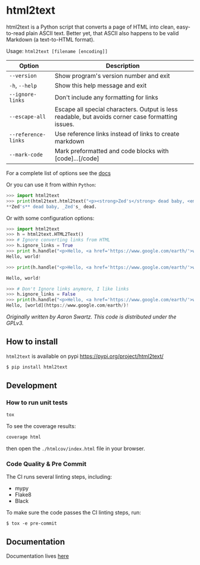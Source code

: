 # html2text


html2text is a Python script that converts a page of HTML into clean, easy-to-read plain ASCII text. Better yet, that ASCII also happens to be valid Markdown (a text-to-HTML format).


Usage: `html2text [filename [encoding]]`

| Option              | Description                                                                                        |
| ------------------- | -------------------------------------------------------------------------------------------------- |
| `--version`         | Show program's version number and exit                                                             |
| `-h`, `--help`      | Show this help message and exit                                                                    |
| `--ignore-links`    | Don't include any formatting for links                                                             |
| `--escape-all`      | Escape all special characters.  Output is less readable, but avoids corner case formatting issues. |
| `--reference-links` | Use reference links instead of links to create markdown                                            |
| `--mark-code`       | Mark preformatted and code blocks with [code]...[/code]                                            |

For a complete list of options see the [docs](https://github.com/Alir3z4/html2text/blob/master/docs/usage.md)


Or you can use it from within `Python`:

```py
>>> import html2text
>>> print(html2text.html2text("<p><strong>Zed's</strong> dead baby, <em>Zed's</em> dead.</p>"))
**Zed's** dead baby, _Zed's_ dead.
```


Or with some configuration options:
```py
>>> import html2text
>>> h = html2text.HTML2Text()
>>> # Ignore converting links from HTML
>>> h.ignore_links = True
>>> print h.handle("<p>Hello, <a href='https://www.google.com/earth/'>world</a>!")
Hello, world!

>>> print(h.handle("<p>Hello, <a href='https://www.google.com/earth/'>world</a>!"))

Hello, world!

>>> # Don't Ignore links anymore, I like links
>>> h.ignore_links = False
>>> print(h.handle("<p>Hello, <a href='https://www.google.com/earth/'>world</a>!"))
Hello, [world](https://www.google.com/earth/)!
```

*Originally written by Aaron Swartz. This code is distributed under the GPLv3.*


## How to install

`html2text` is available on pypi
https://pypi.org/project/html2text/

```sh
$ pip install html2text
```

##  Development

### How to run unit tests

```sh
tox
```

To see the coverage results:

```sh
coverage html
```

then open the `./htmlcov/index.html` file in your browser.


### Code Quality & Pre Commit

The CI runs several linting steps, including:

- mypy
- Flake8
- Black

To make sure the code passes the CI linting steps, run:

```shell
$ tox -e pre-commit
```

## Documentation

Documentation lives [here](https://github.com/Alir3z4/html2text/blob/master/docs/usage.md)
